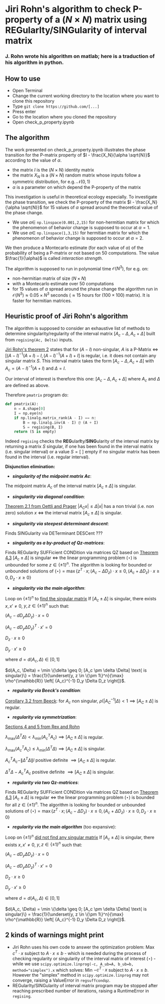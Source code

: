 # Jiri Rohn's algorithm to check P-property of a $(N \times N)$ matrix using **REG**ular**I**ty/**SING**ularity of interval matrix
### J. Rohn wrote his algorithm on matlab; here is a traduction of his algorithm in python.

## How to use
- Open Terminal
- Change the current working directory to the location where you want to clone this repository
- Type `git clone https://github.com/[...]`
- Press enter
- Go to the location where you cloned the repository
- Open check_p_property.ipynb

## The algorithm

The work presented on check_p_property.ipynb illustrates the phase transition for the P-matrix property of $I - \frac{X_N}{\alpha \sqrt{N}}$ according to the value of $\alpha$. 

- the matrix $I$ is the $(N \times N)$ identity matrix
- the matrix $X_N$ is a $(N \times N)$ random matrix whose inputs follow a symmetric distribution, for e.g. $\mathcal N (0,1)$
- $\alpha$ is a parameter on which depend the P-property of the matrix

This investigation is useful in theoretical ecology especially. To investigate the phase transition, we check the P-property of the matrix $I - \frac{X_N}{\alpha \sqrt{N}}$ for 15 values of $\alpha$ spread around the theoretical value of the phase change. 
- We use $\alpha \in$ `np.linspace(0.001,2,15)` for non-hermitian matrix for which the phenomenon of behavior change is supposed to occur at $\alpha = 1$. 
- We use $\alpha \in$ `np.linspace(1,3,15)` for hermitian matrix for which the phenomenon of behavior change is supposed to occur at $\alpha = 2$.

We then produce a Montecarlo estimate (for each value of $\alpha$) of the probability of being a P-matrix or not based on 50 computations. The value $\frac{1}{\alpha}$ is called *interaction strength*.

The algorithm is supposed to run in polynomial time $\mathcal O (N^3)$, for e.g. on:
- non-hermitian matrix of size $(N \times N)$
- with a Montecarlo estimate over 50 computations
- for 15 values of $\alpha$ spread around the phase change
the algorithm run in $\mathcal O (N^3) \approx 0.05 \times N^3$ seconds ($\approx 15$ hours for $(100 \times 100)$ matrix). 
It is faster for hermitian matrices.

## Heuristic proof of Jiri Rohn's algorithm

The algorithm is supposed to consider an exhaustive list of methods to determine singularity/regularity of the interval matrix $[A_c - \Delta,A_c + \Delta]$ built from `regising(Ac, Delta)` inputs.

[Jiri Rohn's theorem 2](http://dx.doi.org/10.1007/s11590-011-0318-y) states that for $(A - I)$ non-singular, $A$ is a P-Matrix $\iff$ $[ (A-I)^{-1} (A + I) - I, (A-I)^{-1} (A + I) + I ]$ is regular, i.e. it does not contain any singular matrix $S$. This interval matrix takes the form $[A_c - \Delta,A_c + \Delta]$ with $A_c = (A-I)^{-1} (A + I)$ and $\Delta = I$. 

Our interval of interest is therefore this one: $[A_c - \Delta,A_c + \Delta]$ where $A_c$ and $\Delta$ are defined as above.

Therefore `pmatrix` program do:

```python 
def pmatrix(A):
    n = A.shape[0]
    I = np.eye(n)
    if np.linalg.matrix_rank(A - I) == n:
        B = np.linalg.inv(A - I) @ (A + I)
        S = regising(B, I)
    return (S is empty)
```

Indeed `regising` checks the **REG**ular**I**ty/**SING**ularity of the interval matrix by returning a matrix $S$ singular, if one has been found in the interval matrix (i.e. singular interval) or a value $S = [ \ ]$ empty if no singular matrix has been found in the interval (i.e. regular interval).

**Disjunction elimination:**

- ***singularity of  the midpoint matrix Ac***: 

The midpoint matrix $A_c$ of the interval matrix $[A_c \pm \Delta]$ is singular.

- ***singularity via diagonal condition***: 

[Theorem 2.1 from Oettli and Prager](https://doi.org/10.1137/S0895479896310743) $|A_C x| \leq \Delta |x|$ has a non trivial (i.e. non zero) solution $x$ $\iff$ the interval matrix $[A_c \pm \Delta]$ is singular.

- ***singularity via steepest determinant descent***: 

Finds SINGularity via DETerminant DESCent ???

- ***singularity as a by-product of Qz-matrices***: 

Finds REGularity SUFFicient CONDition via matrices QZ based on [Theorem 4.3](https://doi.org/10.1137/S0895479896313978) $[A_c \pm \Delta]$ is singular $\iff$ the linear programming problem $(\star)$ is unbounded for some $z \in \{ \pm 1 \}^n$. The algorithm is looking for bounded or unbounded solutions of $(\star) = \max \{z^T \cdot x ; (A_c - \Delta D_z) \cdot x \leq 0, (A_c + \Delta D_z) \cdot x \geq 0, D_z \cdot x \geq 0\}$

- ***singularity via the main algorithm***: 

Loop on $\{ \pm 1 \}^n$ to [find the singular matrix](https://doi.org/10.1137/0614007) If $[A_c \pm \Delta]$ is singular, there exists $x, x' \neq 0$, $y, z \in \{ \pm 1 \}^n$ such that:

$(A_c - d D_y \Delta D_z) \cdot x = 0$

$(A_c - d D_y \Delta D_z)^T \cdot x' = 0$

$D_z \cdot x \geq 0$

$D_y \cdot x' \geq 0$

where $d = d(A_c, \Delta) \in [0,1]$

$d(A_c, \Delta) = \min \{\delta \geq 0; [A_c \pm \delta \Delta] \text{ is singular}\} = \frac{1}{\underset{y, z \in \{\pm 1\}^n}{\max} \rho^{\mathbb{R}} \left[ {A_c}^{-1} D_y \Delta D_z \right]}$.

- ***regularity  via Beeck's condition***: 

[Corollary 3.2 from Beeck](https://doi.org/10.1137/S0895479896310743): for $A_c$ non singular, $\rho (|{A_C}^{-1}| \Delta) < 1 \implies [A_C \pm \Delta]$ is regular.

- ***regularity  via symmetrization***: 

[Sections 4 and 5 from Rex and Rohn](https://doi.org/10.1137/S0895479896310743)

$\lambda_{\max}(\Delta^T \Delta) < \lambda_{\min}({A_c}^T A_c) \implies [A_C \pm \Delta]$ is regular.

$\lambda_{\max}({A_c}^T A_c) \leq \lambda_{\min}(\Delta^T \Delta) \implies [A_C \pm \Delta]$ is singular.

${A_c}^T A_c - \| \Delta^T \Delta \| I$ positive definite $\implies [A_C \pm \Delta]$ is regular.

$\Delta^T \Delta - {A_c}^T A_c$ positive definite $\implies [A_C \pm \Delta]$ is singular.


- ***regularity via two Qz-matrices***: 

Finds REGularity SUFFicient CONDition via matrices QZ based on [Theorem 4.3](https://doi.org/10.1137/S0895479896313978) $[A_c \pm \Delta]$ is regular $\iff$ the linear programming problem $(\star)$ is bounded for all $z \in \{ \pm 1 \}^n$. The algorithm is looking for bounded or unbounded solutions of $(\star) = \max \{z^T \cdot x ; (A_c - \Delta D_z) \cdot x \leq 0, (A_c + \Delta D_z) \cdot x \geq 0, D_z \cdot x \geq 0\}$

- ***regularity  via the main algorithm*** (too expansive): 

Loop on $\{ \pm 1 \}^n$ [did not find any singular matrix](https://doi.org/10.1137/0614007) If $[A_c \pm \Delta]$ is singular, there exists $x, x' \neq 0$, $y, z \in \{ \pm 1 \}^n$ such that:

$(A_c - d D_y \Delta D_z) \cdot x = 0$

$(A_c - d D_y \Delta D_z)^T \cdot x' = 0$

$D_z \cdot x \geq 0$

$D_y \cdot x' \geq 0$

where $d = d(A_c, \Delta) \in [0,1]$

$d(A_c, \Delta) = \min \{\delta \geq 0; [A_c \pm \delta \Delta] \text{ is singular}\} = \frac{1}{\underset{y, z \in \{\pm 1\}^n}{\max} \rho^{\mathbb{R}} \left[ {A_c}^{-1} D_y \Delta D_z \right]}$.

## 2 kinds of warnings might print

- Jiri Rohn uses his own code to answer the optimization problem: Max $c^T \cdot x$ subject to $A \cdot x \leq b$ - which is needed during the process of checking regularity or singularity of the interval matrix of interest ($\star$) - while we use `scipy.optimize.linprog(-c, A_ub=A, b_ub=b, method="simplex").x` which solves: Min $-c^T \cdot x$ subject to $A \cdot x \leq b$. However the "simplex" method in `scipy.optimize.linprog` may not converge, raising a ValueError in `regsuffcondqz`.
- REGularIty/SINGularity of interval matrix program may be stopped after reaching prescribed number of iterations, raising a RuntimeError in `regising`.